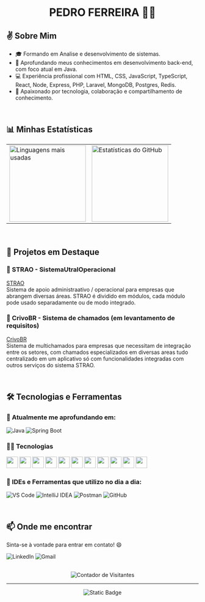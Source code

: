 <div align="center">
  
PEDRO FERREIRA 🙋‍♂️
================

</div>



## ✌️ Sobre Mim

- 🎓 Formando em Analise e desenvolvimento de sistemas.
- 🌱 Aprofundando meus conhecimentos em desenvolvimento back-end, com foco atual em Java.
- 💻 Experiência profissional com HTML, CSS, JavaScript, TypeScript, React, Node, Express, PHP, Laravel, MongoDB, Postgres, Redis.
- 🤝 Apaixonado por tecnologia, colaboração e compartilhamento de conhecimento.

<br/>

## 📊 Minhas Estatísticas

<table>
  <tr>
    <td>
      <img src="https://github-readme-stats.vercel.app/api/top-langs/?username=FerreiraPedroo&layout=compact&theme=holi" alt="Linguagens mais usadas" height="200">
    </td>
    <td>
      <img src="https://github-readme-stats.vercel.app/api?username=FerreiraPedroo&show_icons=true&theme=holi&hide=contribs,prs" alt="Estatísticas do GitHub" height="200">
    </td>
  </tr>
</table>

<br/>

## 🚀 Projetos em Destaque

### 🔹 STRAO - SistemaUtralOperacional
[STRAO](https://github.com/FerreiraPedroo/STRAO)  
Sistema de apoio administraativo / operacional para empresas que abrangem diversas áreas.
STRAO é dividido em módulos, cada módulo pode usado separadamente ou de modo integrado.

### 🔹 CrivoBR - Sistema de chamados (em levantamento de requisitos)
[CrivoBR](https://github.com/FerreiraPedroo/CrivoBr)  
Sistema de multichamados para empresas que necessitam de integração entre os setores, com chamados especializados em diversas areas tudo centralizado em um aplicativo só com funcionalidades integradas com outros serviços do  sistema STRAO.

<br/>

## 🛠️ Tecnologias e Ferramentas

### 🧠 Atualmente me aprofundando em:
![Java](https://img.shields.io/badge/Java-%23ED8B00.svg?style=for-the-badge&logo=java&logoColor=white)
![Spring Boot](https://img.shields.io/badge/Spring%20Boot-6DB33F?style=for-the-badge&logo=spring-boot&logoColor=white)


### 🧑‍💻 Tecnologias
 <div display="flex" justify-content="space-evenly">
  <div >
    <img width="30px" src="https://cdn.jsdelivr.net/gh/devicons/devicon/icons/javascript/javascript-plain.svg" />
    <img width="30px" src="https://cdn.jsdelivr.net/gh/devicons/devicon/icons/typescript/typescript-original.svg" />
    <img width="30px" src="https://cdn.jsdelivr.net/gh/devicons/devicon/icons/css3/css3-original.svg" />
    <img width="30px" src="https://cdn.jsdelivr.net/gh/devicons/devicon/icons/html5/html5-original.svg" />
    <img  width="30px" src="https://cdn.jsdelivr.net/gh/devicons/devicon/icons/jquery/jquery-original.svg" />
    <img width="30px" src="https://cdn.jsdelivr.net/gh/devicons/devicon/icons/react/react-original.svg" />
    <img  width="30px" src="https://cdn.jsdelivr.net/gh/devicons/devicon/icons/nodejs/nodejs-original.svg" />
    <img  width="30px" src="https://cdn.jsdelivr.net/gh/devicons/devicon/icons/nginx/nginx-original.svg" />
    <img width="30px" src="https://cdn.jsdelivr.net/gh/devicons/devicon/icons/postgresql/postgresql-original.svg" />
    <img width="30px" src="https://cdn.jsdelivr.net/gh/devicons/devicon/icons/mongodb/mongodb-original.svg" />
    <img width="30px" src="https://cdn.jsdelivr.net/gh/devicons/devicon/icons/redis/redis-original.svg" />
  </div>
 </div>

### 🔧 IDEs e Ferramentas que utilizo no dia a dia:
![VS Code](https://img.shields.io/badge/VSCode-007ACC?style=for-the-badge&logo=visual-studio-code&logoColor=white)
![IntelliJ IDEA](https://img.shields.io/badge/IntelliJ_IDEA-000000?style=for-the-badge&logo=intellij-idea&logoColor=white)
![Postman](https://img.shields.io/badge/Postman-FF6C37?style=for-the-badge&logo=postman&logoColor=white)
![GitHub](https://img.shields.io/badge/GitHub-181717?style=for-the-badge&logo=github&logoColor=white)

<br/>

## 📫 Onde me encontrar

Sinta-se à vontade para entrar em contato! 😄
<p>
  <a href="https://www.linkedin.com/in/phaferreira/" target="_blank" style="text-decoration:none;">
    <img src="https://img.shields.io/badge/LinkedIn-0A66C2?style=for-the-badge&logo=linkedin&logoColor=white" alt="LinkedIn">
  </a>  
  <a href="mailto:pedro83.ferreira@gmail.com" target="_blank" style="text-decoration:none;">
    <img src="https://img.shields.io/badge/Gmail-D14836?style=for-the-badge&logo=gmail&logoColor=white" alt="Gmail">
  </a>
</p>

<br/>

<div align="center">  
  <img src="https://komarev.com/ghpvc/?username=FerreiraPedroo&color=blue&style=flat" alt="Contador de Visitantes">
</div>

---

<div align="center">
  
  ![Static Badge](https://img.shields.io/badge/2025-html5?style=for-the-badge&logoColor=white&color=black)
  
</div>

